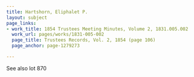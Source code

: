 ```yaml
---
title: Hartshorn, Eliphalet P.
layout: subject
page_links:
- work_title: 1854 Trustees Meeting Minutes, Volume 2, 1831.005.002
  work_url: pages/works/1831-005-002
  page_title: Trustees Records, Vol. 2, 1854 (page 106)
  page_anchor: page-1279273

---
```

<p>See also lot 870</p>